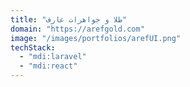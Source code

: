 ```yaml
---
title: "طلا و جواهرات عارف"
domain: "https://arefgold.com"
image: "/images/portfolios/arefUI.png"
techStack:
  - "mdi:laravel"
  - "mdi:react"
---
```

